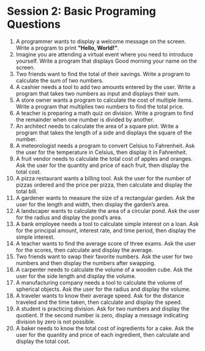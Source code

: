 # Session 2: Basic Programing Questions

1. A programmer wants to display a welcome message on the screen. Write a program to print **"Hello, World!"**.  
2. Imagine you are attending a virtual event where you need to introduce yourself. Write a program that displays Good morning your name on the screen.  
3. Two friends want to find the total of their savings. Write a program to calculate the sum of two numbers.  
4. A cashier needs a tool to add two amounts entered by the user. Write a program that takes two numbers as input and displays their sum.  
5. A store owner wants a program to calculate the cost of multiple items. Write a program that multiplies two numbers to find the total price.  
6. A teacher is preparing a math quiz on division. Write a program to find the remainder when one number is divided by another.  
7. An architect needs to calculate the area of a square plot. Write a program that takes the length of a side and displays the square of the number.  
8. A meteorologist needs a program to convert Celsius to Fahrenheit. Ask the user for the temperature in Celsius, then display it in Fahrenheit.  
9. A fruit vendor needs to calculate the total cost of apples and oranges. Ask the user for the quantity and price of each fruit, then display the total cost.  
10. A pizza restaurant wants a billing tool. Ask the user for the number of pizzas ordered and the price per pizza, then calculate and display the total bill.  
11. A gardener wants to measure the size of a rectangular garden. Ask the user for the length and width, then display the garden’s area.  
12. A landscaper wants to calculate the area of a circular pond. Ask the user for the radius and display the pond’s area.  
13. A bank employee needs a tool to calculate simple interest on a loan. Ask for the principal amount, interest rate, and time period, then display the simple interest.  
14. A teacher wants to find the average score of three exams. Ask the user for the scores, then calculate and display the average.  
15. Two friends want to swap their favorite numbers. Ask the user for two numbers and then display the numbers after swapping.  
16. A carpenter needs to calculate the volume of a wooden cube. Ask the user for the side length and display the volume.  
17. A manufacturing company needs a tool to calculate the volume of spherical objects. Ask the user for the radius and display the volume.  
18. A traveler wants to know their average speed. Ask for the distance traveled and the time taken, then calculate and display the speed.  
19. A student is practicing division. Ask for two numbers and display the quotient. If the second number is zero, display a message indicating division by zero is not possible.  
20. A baker needs to know the total cost of ingredients for a cake. Ask the user for the quantity and price of each ingredient, then calculate and display the total cost.  